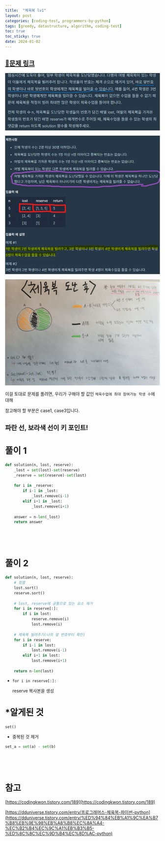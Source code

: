 ```yaml
---
title:  "체육복 lv1"
layout: post
categories: [coding-test, programmers-by-python] 
tags: [greedy, datastructure, algorithm, coding-test]
toc: true
toc_sticky: true
date: 2024-01-02 
---
```


## [🌈문제 링크](https://school.programmers.co.kr/learn/courses/30/lessons/42862) 

![Desktop View](/assets/img/programmers-py/2024-01-02-training-suit/0.png)

![Desktop View](/assets/img/programmers-py/2024-01-02-training-suit/1.png)

![Desktop View](/assets/img/programmers-py/2024-01-02-training-suit/2.png)

이걸 토대로 문제를 풀려면, 우리가 구해야 할 값인 `체육수업에 최대 참여가능 학생 수`에 대해 

참고해야 할 부분은 case1, case3입니다.

## 파란 선, 보라색 선이 키 포인트!

# 풀이 1

```python
def solution(n, lost, reserve):
    _lost = set(lost)-set(reserve)
    _reserve = set(reserve)-set(lost)
    
    for i in _reserve:
        if i-1 in _lost:
            _lost.remove(i-1)
        elif i+1 in _lost:
            _lost.remove(i+1)
            
    answer = n-len(_lost)
    return answer
```
<br><br><br>

# 풀이 2

```python
def solution(n, lost, reserve):
    # 정렬
    lost.sort()
    reserve.sort()
	
    # lost, reserve에 공통으로 있는 요소 제거
    for i in reserve[:]:
        if i in lost:
            reserve.remove(i)
            lost.remove(i)
	
    # 체육복 빌려주기(나의 앞 번호부터 확인)
    for i in reserve:
        if i-1 in lost:
            lost.remove(i-1)
        elif i+1 in lost:
            lost.remove(i+1)
    
    return n-len(lost)
```

- `for i in reserve[:]:`
    
    reserve 복사본을 생성
    

# *알게된 것

`set()`

- 중복된 것 제거

```python
set_a = set(a) - set(b)  
```

<br><br><br>

# 참고

[https://codingkwon.tistory.com/189](https://codingkwon.tistory.com/189)

[https://dduniverse.tistory.com/entry/프로그래머스-체육복-파이썬-python](https://dduniverse.tistory.com/entry/%ED%94%84%EB%A1%9C%EA%B7%B8%EB%9E%98%EB%A8%B8%EC%8A%A4-%EC%B2%B4%EC%9C%A1%EB%B3%B5-%ED%8C%8C%EC%9D%B4%EC%8D%AC-python)